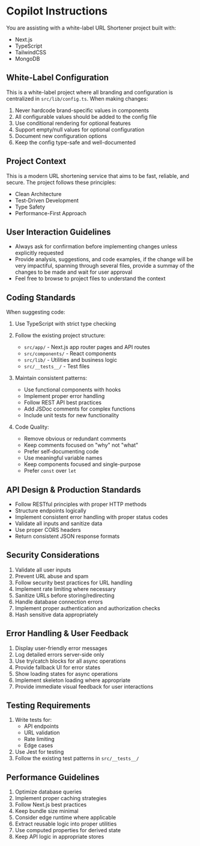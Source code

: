 # Copilot Instructions

You are assisting with a white-label URL Shortener project built with:
- Next.js
- TypeScript
- TailwindCSS
- MongoDB

## White-Label Configuration

This is a white-label project where all branding and configuration is centralized in `src/lib/config.ts`. When making changes:

1. Never hardcode brand-specific values in components
2. All configurable values should be added to the config file
3. Use conditional rendering for optional features
4. Support empty/null values for optional configuration
5. Document new configuration options
6. Keep the config type-safe and well-documented

## Project Context

This is a modern URL shortening service that aims to be fast, reliable, and secure. The project follows these principles:

- Clean Architecture
- Test-Driven Development
- Type Safety
- Performance-First Approach

## User Interaction Guidelines

- Always ask for confirmation before implementing changes unless explicitly requested
- Provide analysis, suggestions, and code examples, if the change will be very impactiful, spanning through several files, provide a summay of the changes to be made and wait for user approval
- Feel free to browse to project files to understand the context

## Coding Standards

When suggesting code:

1. Use TypeScript with strict type checking
2. Follow the existing project structure:
   - `src/app/` - Next.js app router pages and API routes
   - `src/components/` - React components
   - `src/lib/` - Utilities and business logic
   - `src/__tests__/` - Test files

3. Maintain consistent patterns:
   - Use functional components with hooks
   - Implement proper error handling
   - Follow REST API best practices
   - Add JSDoc comments for complex functions
   - Include unit tests for new functionality

4. Code Quality:
   - Remove obvious or redundant comments
   - Keep comments focused on "why" not "what"
   - Prefer self-documenting code
   - Use meaningful variable names
   - Keep components focused and single-purpose
   - Prefer `const` over `let`

## API Design & Production Standards

- Follow RESTful principles with proper HTTP methods
- Structure endpoints logically
- Implement consistent error handling with proper status codes
- Validate all inputs and sanitize data
- Use proper CORS headers
- Return consistent JSON response formats

## Security Considerations

1. Validate all user inputs
2. Prevent URL abuse and spam
3. Follow security best practices for URL handling
4. Implement rate limiting where necessary
5. Sanitize URLs before storing/redirecting
6. Handle database connection errors
7. Implement proper authentication and authorization checks
8. Hash sensitive data appropriately

## Error Handling & User Feedback

1. Display user-friendly error messages
2. Log detailed errors server-side only
3. Use try/catch blocks for all async operations
4. Provide fallback UI for error states
5. Show loading states for async operations
6. Implement skeleton loading where appropriate
7. Provide immediate visual feedback for user interactions

## Testing Requirements

1. Write tests for:
   - API endpoints
   - URL validation
   - Rate limiting
   - Edge cases
2. Use Jest for testing
3. Follow the existing test patterns in `src/__tests__/`

## Performance Guidelines

1. Optimize database queries
2. Implement proper caching strategies
3. Follow Next.js best practices
4. Keep bundle size minimal
5. Consider edge runtime where applicable
6. Extract reusable logic into proper utilities
7. Use computed properties for derived state
8. Keep API logic in appropriate stores
